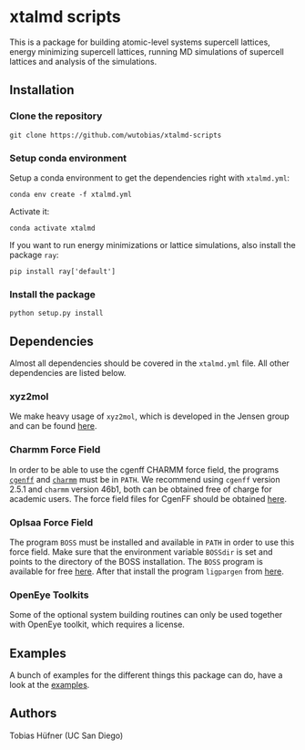 # xtalmd scripts

This is a package for building atomic-level systems supercell lattices, energy minimizing supercell lattices, running MD simulations of supercell lattices and analysis of the simulations.

## Installation

### Clone the repository

`git clone https://github.com/wutobias/xtalmd-scripts`

### Setup conda environment

Setup a conda environment to get the dependencies right with `xtalmd.yml`:

```
conda env create -f xtalmd.yml
```

Activate it:
```
conda activate xtalmd
```

If you want to run energy minimizations or lattice simulations, also install the package `ray`:
```
pip install ray['default']
```

### Install the package

`python setup.py install`


## Dependencies

Almost all dependencies should be covered in the `xtalmd.yml` file. All other dependencies are listed below.

### xyz2mol
We make heavy usage of `xyz2mol`, which is developed in the Jensen group and can be found [here](https://github.com/jensengroup/xyz2mol).

### Charmm Force Field
In order to be able to use the cgenff CHARMM force field, the programs [`cgenff`](https://silcsbio.com/) and [`charmm`](https://academiccharmm.org/) must be in `PATH`. We recommend using `cgenff` version 2.5.1 and `charmm` version 46b1, both can be obtained free of charge for academic users.
The force field files for CgenFF should be obtained [here](https://www.charmm.org/archive/charmm/resources/charmm-force-fields/#charmm).

### Oplsaa Force Field
The program `BOSS` must be installed and available in `PATH` in order to use this force field. Make sure that the environment variable `BOSSdir` is set and points to the directory of the BOSS installation. The `BOSS` program is available for free [here](http://zarbi.chem.yale.edu/software.html). After that install the program `ligpargen` from [here](https://github.com/Isra3l/ligpargen).

### OpenEye Toolkits
Some of the optional system building routines can only be used together with OpenEye toolkit, which requires a license.

## Examples

A bunch of examples for the different things this package can do, have a look at the [examples](examples/README.md).

## Authors

Tobias Hüfner (UC San Diego)